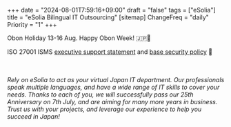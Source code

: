 +++
date = "2024-08-01T7:59:16+09:00"
draft = "false"
tags = ["eSolia"]
title = "eSolia Bilingual IT Outsourcing"
[sitemap]
  ChangeFreq = "daily"
  Priority = "1"
+++

<!-- <span class="tag is-danger is-large">eSolia will be on Holiday through 4 Jan 2024. Happy New Year! 🇯🇵㊗️</span><br><br>   -->
<!-- <span class="tag is-danger is-large">We're back after the New Year break! 🇯🇵🎍</span><br> -->

<!-- <span class="tag is-danger is-large">It's the Golden Week Holiday from 29 April to 6 May 2024. Happy GW! 🇯🇵🎏</span><br><br>   -->
<!-- <span class="tag is-danger is-large">We're back after the Golden Week break! 🇯🇵🎏</span><br> -->

<!-- <span class="tag is-danger is-large">We're back after Obon Week! 🇯🇵🪷</span><br>  -->
<span class="tag is-danger is-large">Obon Holiday 13-16 Aug. Happy Obon Week! 🇯🇵🪷</span><br>
<!-- <a href="/post/20210222-esolia-office-move-to-shiodome/" class="button is-danger is-size-6-mobile is-medium">eSolia Has Moved! 🎉</a> -->
<!-- <span class="tag is-danger is-large">To promote a paperless environment, eSolia is issuing commercial papers </span> -->
<!-- <span class="tag is-danger is-large">such as quotes and invoices or reports in PDF format via email only. </span> -->
<!-- <span class="tag is-danger is-large">We appreciate your understanding and cooperation in this matter. ♻️</span> -->
<!-- <span class="tag is-danger is-large">25th Anniversary on 7/7! 🥳</span><br> -->
<!-- <span class="tag is-danger is-large">Extending our Heartfelt Thanks!</span> -->

<span class="tag is-danger is-large">ISO 27001 ISMS&nbsp;<a href="https://esolia.pro/ismsexecmemo" class="has-text-esolia-yellow-2">executive support statement</a>&nbsp;and&nbsp;<a href="https://esolia.pro/basesecpol" class="has-text-esolia-yellow-2">base security policy</a>&nbsp;🚀</span>


<br><br>
<i>Rely on eSolia to act as your virtual Japan IT department. Our professionals speak multiple languages, and have a wide range of IT skills to cover your needs. Thanks to each of you, we will successfully pass our <span class="has-text-esolia-yellow-2">25th Anniversary</span> on 7th July, and are aiming for many more years in business. Trust us with your projects, and leverage our experience to help you succeed in Japan!</i> <br><br>
 
